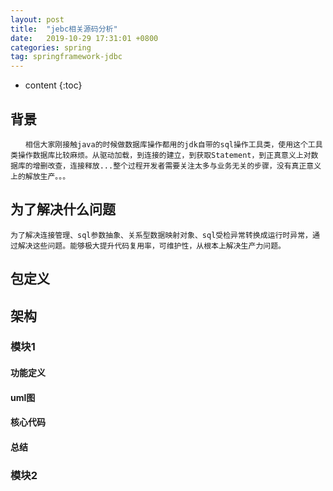 ```yaml
---
layout: post
title:  "jebc相关源码分析"
date:   2019-10-29 17:31:01 +0800
categories: spring
tag: springframework-jdbc
---
```


* content
{:toc}

## 背景
    　　相信大家刚接触java的时候做数据库操作都用的jdk自带的sql操作工具类，使用这个工具类操作数据库比较麻烦。从驱动加载，到连接的建立，到获取Statement，到正真意义上对数据库的增删改查，连接释放...整个过程开发者需要关注太多与业务无关的步骤，没有真正意义上的解放生产。。。
## 为了解决什么问题
    为了解决连接管理、sql参数抽象、关系型数据映射对象、sql受检异常转换成运行时异常，通过解决这些问题。能够极大提升代码复用率，可维护性，从根本上解决生产力问题。
## 包定义
## 架构
### 模块1

#### 功能定义
#### uml图
#### 核心代码
#### 总结
### 模块2
